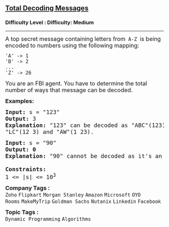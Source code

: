 <h2><a href="https://www.geeksforgeeks.org/problems/total-decoding-messages1235/1?page=1&difficulty=Medium&status=unsolved&sortBy=submissions">Total Decoding Messages</a></h2><h3>Difficulty Level : Difficulty: Medium</h3><hr><div class="problems_problem_content__Xm_eO"><p><span style="font-size: 18px;">A top secret message containing letters from<code> A-Z </code>is being encoded to numbers using the following mapping:</span></p>
<div class="highlighter-rouge">
<pre><span style="font-size: 18px;"><code>'A' -&gt; 1
'B' -&gt; 2
...
'Z' -&gt; 26
</code></span></pre>
</div>
<p><span style="font-size: 18px;">You are an FBI agent. You have to determine the total number of ways that message can be decoded.</span></p>
<p><span style="font-size: 18px;"><strong>Examples:</strong></span></p>
<pre><span style="font-size: 18px;"><strong>Input: </strong>s = "123"
<strong>Output: </strong>3
<strong>Explanation: </strong>"123" can be decoded as "ABC"(123),
"LC"(12 3) and "AW"(1 23).</span>
</pre>
<pre><span style="font-size: 18px;"><strong>Input: </strong>s = "90"
<strong>Output: 0</strong>
<strong>Explanation: </strong>"90" cannot be decoded as it's an invalid string and we cannot decode '0'.</span><span style="font-size: 18px;"><br><br><strong>Constraints:</strong><br>1 &lt;= |s| &lt;= 10<sup>3</sup></span></pre></div><p><span style=font-size:18px><strong>Company Tags : </strong><br><code>Zoho</code>&nbsp;<code>Flipkart</code>&nbsp;<code>Morgan Stanley</code>&nbsp;<code>Amazon</code>&nbsp;<code>Microsoft</code>&nbsp;<code>OYO Rooms</code>&nbsp;<code>MakeMyTrip</code>&nbsp;<code>Goldman Sachs</code>&nbsp;<code>Nutanix</code>&nbsp;<code>Linkedin</code>&nbsp;<code>Facebook</code>&nbsp;<br><p><span style=font-size:18px><strong>Topic Tags : </strong><br><code>Dynamic Programming</code>&nbsp;<code>Algorithms</code>&nbsp;